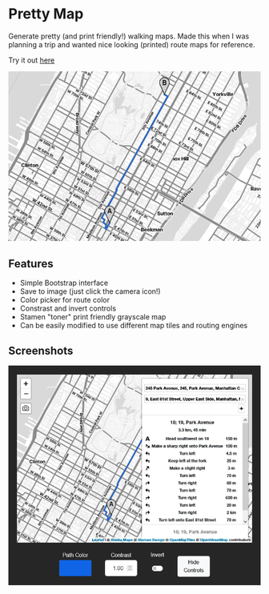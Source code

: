 # Pretty Map

Generate pretty (and print friendly!) walking maps.
Made this when I was planning a trip and wanted nice looking (printed) route maps for reference.

Try it out [here](https://yurikasper.github.io/pretty-map/dist/)

![Map Capture](screenshots/capture.png?raw=true "Map Capture")

## Features

- Simple Bootstrap interface
- Save to image (just click the camera icon!)
- Color picker for route color
- Constrast and invert controls
- Stamen "toner" print friendly grayscale map
- Can be easily modified to use different map tiles and routing engines

## Screenshots

![User Interface](screenshots/UI.png?raw=true "User Interface")
